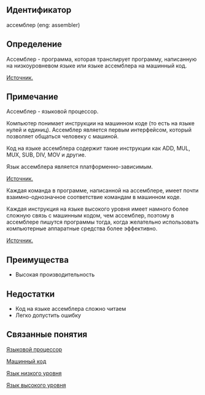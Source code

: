 ## Идентификатор
ассемблер (eng: assembler)

## Определение
Ассемблер - программа, которая транслирует программу, написанную на низкоуровневом языке или языке ассемблера на машинный код.

[Источник.](https://helpiks.org/6-25044.html)

## Примечание
Ассемблер - языковой процессор.

Компьютер понимает инструкции на машинном коде (то есть на языке нулей и единиц). Ассемблер является первым интерфейсом,
который позволяет общаться человеку с машиной.

Код на языке ассемблера содержит такие инструкции как ADD, MUL, MUX, SUB, DIV, MOV и другие.

Язык ассемблера является платформенно-зависимым.

[Источник.](https://www.geeksforgeeks.org/language-processors-assembler-compiler-and-interpreter/)

Каждая команда в программе, написанной на ассемблере, имеет почти взаимно-однозначное соответствие командам в машинном коде.

Каждая инструкция на языке высокого уровня имеет намного более сложную связь с машинным кодом, чем ассемблер, поэтому в
ассемблере пишутся программы тогда, когда желательно использовать компьютерные аппаратные средства более эффективно.

[Источник.](https://helpiks.org/6-25044.html)

## Преимущества
- Высокая производительность

## Недостатки
- Код на языке ассемблера сложно читаем
- Легко допустить ошибку

## Связанные понятия
[Языковой процессор](language_processor.md)

[Машинный код]()

[Язык низкого уровня]()

[Язык высокого уровня]()
